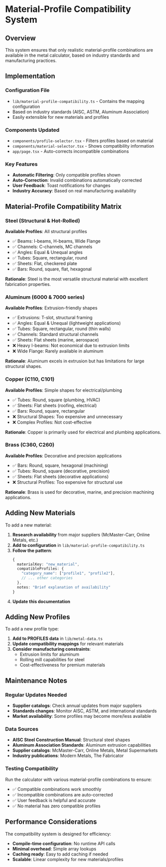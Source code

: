 # Material-Profile Compatibility System

## Overview

This system ensures that only realistic material-profile combinations are available in the metal calculator, based on industry standards and manufacturing practices.

## Implementation

### Configuration File
- `lib/material-profile-compatibility.ts` - Contains the mapping configuration
- Based on industry standards (AISC, ASTM, Aluminum Association)
- Easily extensible for new materials and profiles

### Components Updated
- `components/profile-selector.tsx` - Filters profiles based on material
- `components/material-selector.tsx` - Shows compatibility information
- `app/page.tsx` - Auto-corrects incompatible combinations

### Key Features
- **Automatic Filtering**: Only compatible profiles shown
- **Auto-Correction**: Invalid combinations automatically corrected
- **User Feedback**: Toast notifications for changes
- **Industry Accuracy**: Based on real manufacturing availability

## Material-Profile Compatibility Matrix

### Steel (Structural & Hot-Rolled)
**Available Profiles**: All structural profiles
- ✅ Beams: I-beams, H-beams, Wide Flange
- ✅ Channels: C-channels, MC channels
- ✅ Angles: Equal & Unequal angles
- ✅ Tubes: Square, rectangular, round
- ✅ Sheets: Flat, checkered plate
- ✅ Bars: Round, square, flat, hexagonal

**Rationale**: Steel is the most versatile structural material with excellent fabrication properties.

### Aluminum (6000 & 7000 series)
**Available Profiles**: Extrusion-friendly shapes
- ✅ Extrusions: T-slot, structural framing
- ✅ Angles: Equal & Unequal (lightweight applications)
- ✅ Tubes: Square, rectangular, round (thin walls)
- ✅ Channels: Standard structural channels
- ✅ Sheets: Flat sheets (marine, aerospace)
- ❌ Heavy I-beams: Not economical due to extrusion limits
- ❌ Wide Flange: Rarely available in aluminum

**Rationale**: Aluminum excels in extrusion but has limitations for large structural shapes.

### Copper (C110, C101)
**Available Profiles**: Simple shapes for electrical/plumbing
- ✅ Tubes: Round, square (plumbing, HVAC)
- ✅ Sheets: Flat sheets (roofing, electrical)
- ✅ Bars: Round, square, rectangular
- ❌ Structural Shapes: Too expensive and unnecessary
- ❌ Complex Profiles: Not cost-effective

**Rationale**: Copper is primarily used for electrical and plumbing applications.

### Brass (C360, C260)
**Available Profiles**: Decorative and precision applications
- ✅ Bars: Round, square, hexagonal (machining)
- ✅ Tubes: Round, square (decorative, precision)
- ✅ Sheets: Flat sheets (decorative applications)
- ❌ Structural Profiles: Too expensive for structural use

**Rationale**: Brass is used for decorative, marine, and precision machining applications.

## Adding New Materials

To add a new material:

1. **Research availability** from major suppliers (McMaster-Carr, Online Metals, etc.)
2. **Add to configuration** in `lib/material-profile-compatibility.ts`
3. **Follow the pattern**:
   ```typescript
   {
     materialKey: "new_material",
     compatibleProfiles: {
       "category_name": ["profile1", "profile2"],
       // ... other categories
     },
     notes: "Brief explanation of availability"
   }
   ```
4. **Update this documentation**

## Adding New Profiles

To add a new profile type:

1. **Add to PROFILES data** in `lib/metal-data.ts`
2. **Update compatibility mappings** for relevant materials
3. **Consider manufacturing constraints**:
   - Extrusion limits for aluminum
   - Rolling mill capabilities for steel
   - Cost-effectiveness for premium materials

## Maintenance Notes

### Regular Updates Needed
- **Supplier catalogs**: Check annual updates from major suppliers
- **Standards changes**: Monitor AISC, ASTM, and international standards
- **Market availability**: Some profiles may become more/less available

### Data Sources
- **AISC Steel Construction Manual**: Structural steel shapes
- **Aluminum Association Standards**: Aluminum extrusion capabilities
- **Supplier catalogs**: McMaster-Carr, Online Metals, Metal Supermarkets
- **Industry publications**: Modern Metals, The Fabricator

### Testing Compatibility
Run the calculator with various material-profile combinations to ensure:
- ✅ Compatible combinations work smoothly
- ✅ Incompatible combinations are auto-corrected
- ✅ User feedback is helpful and accurate
- ✅ No material has zero compatible profiles

## Performance Considerations

The compatibility system is designed for efficiency:
- **Compile-time configuration**: No runtime API calls
- **Minimal overhead**: Simple array lookups
- **Caching ready**: Easy to add caching if needed
- **Scalable**: Linear complexity for new materials/profiles 
